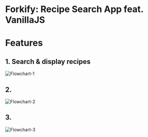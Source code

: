# Forkify: Recipe Search App feat. VanillaJS

# Features

## 1. Search & display recipes

![Flowchart-1](flowcharts/forkify-flowchart-part-1.png)

## 2.

![Flowchart-2](flowcharts/forkify-flowchart-part-2.png)

## 3.

![Flowchart-3](flowcharts/forkify-flowchart-part-3.png)
